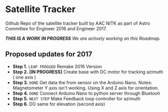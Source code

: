 Satellite Tracker
======

Github Repo of the satellite tracker built by AAC NITK as part of Astro Committee for Engineer 2016 and Engineer 2017.

_**THIS IS A WORK IN PROGRESS** We are actively working on this Roadmap._

## Proposed updates for 2017

* **Step 1.** `LEAP FROGGED` Remake 2016 Version  
* **Step 2.** **[IN PROGRESS]** Create base with DC motor for tracking azimuth ( one axis ) 
* **Step 3.** `DONE` Get data the from sensor on the Arduino Nano.
Notes: Magnetometer Y axis isn't working. Using X and Z axis for orientation.
* **Step 4.** `DONE` Connect Arduino Nano to python server through Bluetooh
* **Step 5.** `NEXT STEP` Make Feedback loop controller for azimuth
* **Step 6.** DO same for elevation (second axis)

